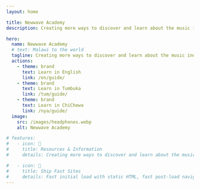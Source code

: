 ```yaml
---
layout: home

title: Newwave Academy
description: Creating more ways to discover and learn about the music industry.

hero:
  name: Newwave Academy
  # text: Malawi to the world
  tagline: Creating more ways to discover and learn about the music industry.
  actions:
    - theme: brand
      text: Learn in English
      link: /en/guide/
    - theme: brand
      text: Learn in Tumbuka
      link: /tum/guide/
    - theme: brand
      text: Learn in ChiChewa
      link: /nya/guide/
  image:
    src: /images/headphones.webp
    alt: Newwave Academy

# features:
#   - icon: 📝
#     title: Resources & Information
#     details: Creating more ways to discover and learn about the music industry.

#   - icon: 🚀
#     title: Ship Fast Sites
#     details: Fast initial load with static HTML, fast post-load navigation with client-side routing.
---
```

<style>

:root {
  --vp-home-hero-image-background-image: linear-gradient(-45deg,   #0DA2E3 50%, #0DA2E3 50%);
  --vp-home-hero-image-filter: blur(40px);
  
}

@media (min-width: 340px) {
  :root {
    --vp-home-hero-image-filter: blur(10px);
  }
}

@media (min-width: 640px) {
  :root {
    --vp-home-hero-image-filter: blur(60px);
  }
}

@media (min-width: 960px) {
  :root {
    --vp-home-hero-image-filter: blur(80px);
  }
}
</style>
